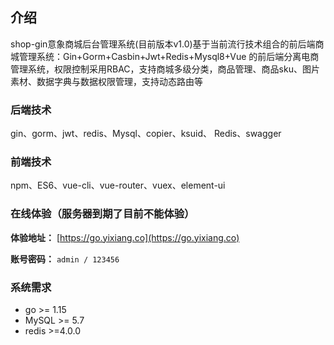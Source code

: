  ## 介绍

shop-gin意象商城后台管理系统(目前版本v1.0)基于当前流行技术组合的前后端商城管理系统：Gin+Gorm+Casbin+Jwt+Redis+Mysql8+Vue
的前后端分离电商管理系统，权限控制采用RBAC，支持商城多级分类，商品管理、商品sku、图片素材、数据字典与数据权限管理，支持动态路由等

### 后端技术
gin、gorm、jwt、redis、Mysql、copier、ksuid、 Redis、swagger
### 前端技术
npm、ES6、vue-cli、vue-router、vuex、element-ui

### 在线体验（服务器到期了目前不能体验）
**体验地址：**  [https://go.yixiang.co](https://go.yixiang.co)

**账号密码：** `admin / 123456`

### 系统需求
- go >= 1.15
- MySQL >= 5.7
- redis >=4.0.0